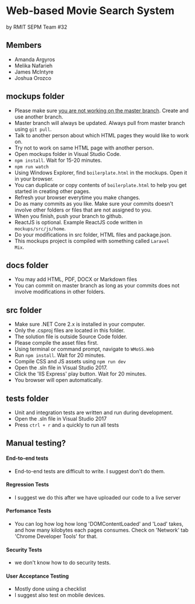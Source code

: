 # Web-based Movie Search System
by RMIT SEPM Team #32


## Members
- Amanda Argyros
- Melika Nafarieh
- James McIntyre
- Joshua Orozco


## mockups folder
- Please make sure <u>you are not working on the master branch</u>. Create and use another branch.
- Master branch will always be updated. Always pull from master branch using <code>git pull</code>.
- Talk to another person about which HTML pages they would like to work on. 
- Try not to work on same HTML page with another person.
- Open mockups folder in Visual Studio Code.
- <code>npm install</code>. Wait for 15-20 minutes.
- <code>npm run watch</code>
- Using Windows Explorer, find <code>boilerplate.html</code> in the mockups. Open it in your browser.
- You can duplicate or copy contents of <code>boilerplate.html</code> to help you get started in creating other pages.
- Refresh your browser everytime you make changes.
- Do as many commits as you like. Make sure your commits doesn't involve other folders or files that are not assigned to you.
- When you finish, push your branch to github.
- ReactJS is optional. Example ReactJS code written in <code>mockups/src/js/home</code>.
- Do your modifications in src folder, HTML files and package.json.
- This mockups project is compiled with something called <code>Laravel Mix</code>.

## docs folder
- You may add HTML, PDF, DOCX or Markdown files
- You can commit on master branch as long as your commits does not involve modifications in other folders.


## src folder
- Make sure .NET Core 2.x is installed in your computer.
- Only the .csproj files are located in this folder.
- The solution file is outside Source Code folder.
- Please compile the asset files first.
- Using terminal or command prompt, navigate to <code>WMoSS.Web</code>
- Run <code>npm install</code>. Wait for 20 minutes.
- Compile CSS and JS assets using <code>npm run dev</code>
- Open the .sln file in Visual Studio 2017.
- Click the 'IIS Express' play button. Wait for 20 minutes.
- You browser will open automatically.


## tests folder
- Unit and integration tests are written and run during development.
- Open the .sln file in Visual Studio 2017
- Press <code>ctrl + r</code> and <code>a</code> quickly to run all tests




## Manual testing? 

#### End-to-end tests
- End-to-end tests are difficult to write. I suggest don't do them. 

#### Regression Tests
- I suggest we do this after we have uploaded our code to a live server

#### Perfomance Tests
- You can log how log how long 'DOMContentLoaded' and 'Load' takes, and how many kilobytes each pages consumes. Check on 'Network' tab 'Chrome Developer Tools' for that.

#### Security Tests
- we don't know how to do security tests.

#### User Acceptance Testing
- Mostly done using a checklist
- I suggest also test on mobile devices. 





